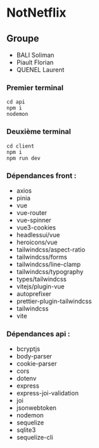 # NotNetflix


## Groupe
- BALI Soliman
- Piault Florian
- QUENEL Laurent
### Premier terminal
```
cd api
npm i
nodemon
```

### Deuxième terminal
```
cd client
npm i
npm run dev
```

### Dépendances front :
- axios
- pinia
- vue
- vue-router
- vue-spinner
- vue3-cookies
- headlessui/vue
- heroicons/vue
- tailwindcss/aspect-ratio
- tailwindcss/forms
- tailwindcss/line-clamp
- tailwindcss/typography
- types/tailwindcss
- vitejs/plugin-vue
- autoprefixer
- prettier-plugin-tailwindcss
- tailwindcss
- vite

### Dépendances api : 
- bcryptjs
- body-parser
- cookie-parser
- cors
- dotenv
- express
- express-joi-validation
- joi
- jsonwebtoken
- nodemon
- sequelize
- sqlite3
- sequelize-cli

